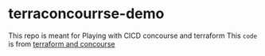 # terraconcourrse-demo
This repo is meant for Playing with CICD concourse and terraform
This `code` is from [terraform and concourse](https://github.com/simonkesh/terraconcourrse-demo)
